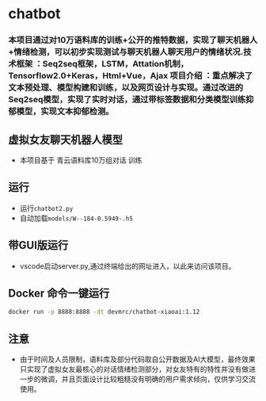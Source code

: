 # chatbot

### 本项目通过对10万语料库的训练+公开的推特数据，实现了聊天机器人+情绪检测，可以初步实现测试与聊天机器人聊天用户的情绪状况.技术框架 ：Seq2seq框架，LSTM，Attation机制，Tensorflow2.0+Keras，Html+Vue，Ajax  项目介绍 ：重点解决了文本预处理、模型构建和训练，以及网页设计与实现。通过改进的Seq2seq模型，实现了实时对话，通过带标签数据和分类模型训练抑郁模型，实现文本抑郁检测。

## 虚拟女友聊天机器人模型

* 本项目基于 青云语料库10万组对话 训练

## 运行

- 运行`chatbot2.py`<br>
- 自动加载`models/W--184-0.5949-.h5`

## 带GUI版运行

- vscode启动server.py,通过终端给出的网址进入，以此来访问该项目。

## Docker 命令一键运行
```bash
docker run -p 8888:8888 -dt devmrc/chatbot-xiaoai:1.12
```
## 注意

* 由于时间及人员限制，语料库及部分代码取自公开数据及AI大模型，最终效果只实现了虚拟女友最核心的对话情绪检测部分，对女友特有的特性并没有做进一步的微调，并且页面设计比较粗糙没有明确的用户需求倾向，仅供学习交流使用。